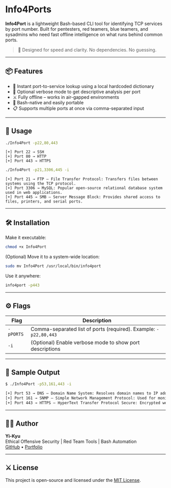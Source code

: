 # Info4Ports
**Info4Port** is a lightweight Bash-based CLI tool for identifying TCP services by port number. Built for pentesters, red teamers, blue teamers, and sysadmins who need fast offline intelligence on what runs behind common ports.

> 🧠 Designed for speed and clarity. No dependencies. No guessing.

---

## 📦 Features

- 🔎 Instant port-to-service lookup using a local hardcoded dictionary
- 🧠 Optional verbose mode to get descriptive analysis per port
- ⚔️ Fully offline – works in air-gapped environments
- 🐚 Bash-native and easily portable
- 📋 Supports multiple ports at once via comma-separated input

---

## 🚀 Usage

```bash
./Info4Port -p22,80,443
```

```
[+] Port 22 → SSH
[+] Port 80 → HTTP
[+] Port 443 → HTTPS
```

```bash
./Info4Port -p21,3306,445 -i
```

```
[+] Port 21 → FTP – File Transfer Protocol: Transfers files between systems using the TCP protocol.
[+] Port 3306 → MySQL: Popular open-source relational database system used in web applications.
[+] Port 445 → SMB – Server Message Block: Provides shared access to files, printers, and serial ports.
```

---

## 🛠️ Installation

Make it executable:

```bash
chmod +x Info4Port
```

(Optional) Move it to a system-wide location:

```bash
sudo mv Info4Port /usr/local/bin/info4port
```

Use it anywhere:

```bash
info4port -p443
```

---

## ⚙️ Flags

| Flag        | Description                                                       |
|-------------|-------------------------------------------------------------------|
| `-pPORTS`   | Comma-separated list of ports (required). Example: `-p22,80,443`  |
| `-i`        | (Optional) Enable verbose mode to show port descriptions          |

---

## 🧪 Sample Output

```bash
$ ./Info4Port -p53,161,443 -i

[+] Port 53 → DNS – Domain Name System: Resolves domain names to IP addresses.
[+] Port 161 → SNMP – Simple Network Management Protocol: Used for monitoring and managing network devices.
[+] Port 443 → HTTPS – HyperText Transfer Protocol Secure: Encrypted web traffic.
```

---

## 🧑‍💻 Author

**Yi-Kyu**  
Ethical Offensive Security | Red Team Tools | Bash Automation  
[GitHub](https://github.com/Yi-Kyu) • [Portfolio](https://yi-kyu.github.io)

---

## ⚔️ License

This project is open-source and licensed under the [MIT License](LICENSE).

